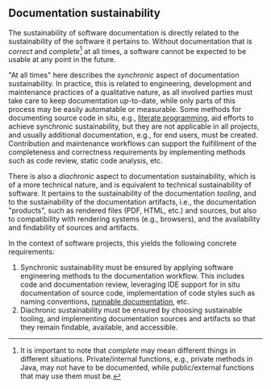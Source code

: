 ## Documentation sustainability

The sustainability of software documentation is directly related to the
sustainability of the software it pertains to. Without documentation that is 
*correct* and *complete*[^1] at all times, a software cannot be expected to be
usable at any point in the future. 

"At all times" here describes the *synchronic* aspect of documentation 
sustainability. In practice, this is related to engineering, development and
maintenance practices of a qualitative nature, as all involved parties must take
care to keep documentation up-to-date, while only parts of this process may be
easily automatable or measurable. Some methods for documenting source code in 
situ, e.g., 
[literate programming](https://en.wikipedia.org/wiki/Literate_programming), aid
efforts to achieve synchronic sustainability, but they are not applicable in all
projects, and usually additional documentation, e.g., for end users, must be
created. Contribution and maintenance workflows can support the fulfillment of
the completeness and correctness requirements by implementing methods such as
code review, static code analysis, etc.

There is also a *diachronic* aspect to documentation sustainability, which is of
a more technical nature, and is equivalent to technical sustainability of 
software. It pertains to the sustainability of the documentation *tooling*, and
to the sustainability of the documentation artifacts, i.e., the documentation
"products", such as rendered files (PDF, HTML, etc.) and sources, but also to
compatibility with rendering systems (e.g., browsers), and the availability and 
findability of sources and artifacts.

In the context of software projects, this yields the following concrete
requirements:

1. Synchronic sustainability must be ensured by applying software engineering
methods to the documentation workflow. This includes code and 
documentation review, leveraging IDE support for in situ documentation of source 
code, implementation of code styles such as naming conventions, [runnable 
documentation](https://githubengineering.com/runnable-documentation/), etc.
2. Diachronic sustainability must be ensured by choosing sustainable tooling,
and implementing documentation sources and artifacts so that they remain
findable, available, and accessible.

[^1]: It is important to note that *complete* may mean different things in
different situations. Private/internal functions, e.g., private methods in Java,
may not have to be documented, while public/external functions that may use them
must be.